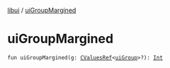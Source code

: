 [libui](index.md) / [uiGroupMargined](./ui-group-margined.md)

# uiGroupMargined

`fun uiGroupMargined(g: `[`CValuesRef`](../kotlinx.cinterop/-c-values-ref/index.md)`<`[`uiGroup`](ui-group.md)`>?): `[`Int`](https://kotlinlang.org/api/latest/jvm/stdlib/kotlin/-int/index.html)